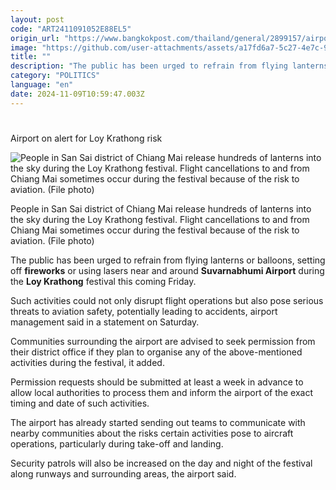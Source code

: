 ```yaml
---
layout: post
code: "ART2411091052E88EL5"
origin_url: "https://www.bangkokpost.com/thailand/general/2899157/airport-on-alert-for-loy-krathong-risk"
image: "https://github.com/user-attachments/assets/a17fd6a7-5c27-4e7c-9686-fdec57617313"
title: ""
description: "The public has been urged to refrain from flying lanterns or balloons, setting off  fireworks  or using lasers near and around  Suvarnabhumi Airport  during the  Loy Krathong  festival this coming Friday."
category: "POLITICS"
language: "en"
date: 2024-11-09T10:59:47.003Z
---
```


# 

Airport on alert for Loy Krathong risk

![People in San Sai district of Chiang Mai release hundreds of lanterns into the sky during the Loy Krathong festival. Flight cancellations to and from Chiang Mai sometimes occur during the festival because of the risk to aviation. (File photo)](https://github.com/user-attachments/assets/ef70c2a9-c4de-49ea-8eea-095c9b6bb8a7)

People in San Sai district of Chiang Mai release hundreds of lanterns into the sky during the Loy Krathong festival. Flight cancellations to and from Chiang Mai sometimes occur during the festival because of the risk to aviation. (File photo)

The public has been urged to refrain from flying lanterns or balloons, setting off **fireworks** or using lasers near and around **Suvarnabhumi Airport** during the **Loy Krathong** festival this coming Friday.

Such activities could not only disrupt flight operations but also pose serious threats to aviation safety, potentially leading to accidents, airport management said in a statement on Saturday.

Communities surrounding the airport are advised to seek permission from their district office if they plan to organise any of the above-mentioned activities during the festival, it added.

Permission requests should be submitted at least a week in advance to allow local authorities to process them and inform the airport of the exact timing and date of such activities.

The airport has already started sending out teams to communicate with nearby communities about the risks certain activities pose to aircraft operations, particularly during take-off and landing.

Security patrols will also be increased on the day and night of the festival along runways and surrounding areas, the airport said.